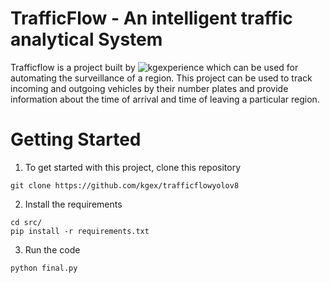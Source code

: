 # TrafficFlow - An intelligent traffic analytical System
Trafficflow is a project built by ![kgexperience](https://github.com/kgex) which can be used for automating the surveillance of a region. 
This project can be used to track incoming and outgoing vehicles by their number plates and provide information about the time of arrival and time of leaving a particular region.

# Getting Started
1. To get started with this project, clone this repository
```
git clone https://github.com/kgex/trafficflowyolov8
```
2. Install the requirements
```
cd src/
pip install -r requirements.txt
```
3. Run the code
```
python final.py
```
